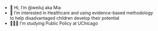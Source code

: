 - 👋 Hi, I’m @weiluj aka Mia
- 👀 I’m interested in Healthcare and using evidence-based methodology to help disadvantaged children develop their potential
- 👩🏻‍🎓 I’m studying Public Policy at UChicago

<!---
weiluj/weiluj is a ✨ special ✨ repository because its `README.md` (this file) appears on your GitHub profile.
You can click the Preview link to take a look at your changes.
--->
